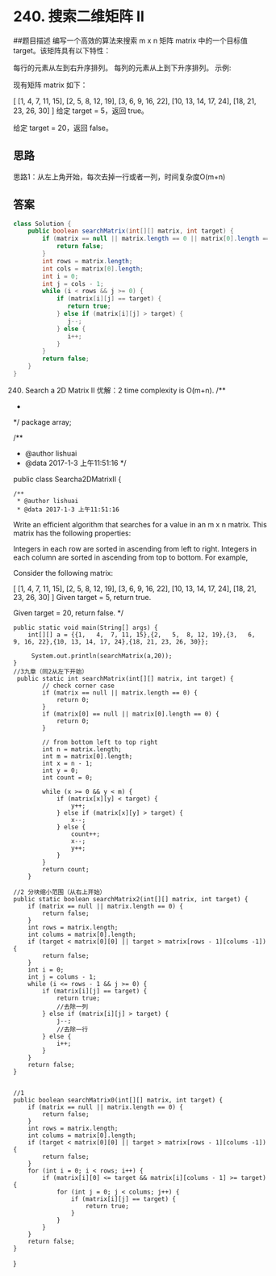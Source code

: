 # 240. 搜索二维矩阵 II


[](https://leetcode-cn.com/problems/search-a-2d-matrix-ii/)

##题目描述
编写一个高效的算法来搜索 m x n 矩阵 matrix 中的一个目标值 target。该矩阵具有以下特性：

每行的元素从左到右升序排列。
每列的元素从上到下升序排列。
示例:

现有矩阵 matrix 如下：

[
  [1,   4,  7, 11, 15],
  [2,   5,  8, 12, 19],
  [3,   6,  9, 16, 22],
  [10, 13, 14, 17, 24],
  [18, 21, 23, 26, 30]
]
给定 target = 5，返回 true。

给定 target = 20，返回 false。


## 思路
思路1：从左上角开始，每次去掉一行或者一列，时间复杂度O(m+n)


## 答案

```java
class Solution {
    public boolean searchMatrix(int[][] matrix, int target) {
        if (matrix == null || matrix.length == 0 || matrix[0].length == 0) {
            return false;
        }
        int rows = matrix.length;
        int cols = matrix[0].length;
        int i = 0;
        int j = cols - 1;
        while (i < rows && j >= 0) {
            if (matrix[i][j] == target) {
               return true;
            } else if (matrix[i][j] > target) {
               j--;
            } else {
               i++;
            }
        }
        return false;
    }
}
```




240. Search a 2D Matrix II
优解：2  time complexity is O(m+n).
/**
 *
 */
package array;

/**
 * @author lishuai
 * @data 2017-1-3 上午11:51:16
 */

public class Searcha2DMatrixII {

    /**
     * @author lishuai
     * @data 2017-1-3 上午11:51:16
Write an efficient algorithm that searches for a value in an m x n matrix.
This matrix has the following properties:

Integers in each row are sorted in ascending from left to right.
Integers in each column are sorted in ascending from top to bottom.
For example,

Consider the following matrix:

[
  [1,   4,  7, 11, 15],
  [2,   5,  8, 12, 19],
  [3,   6,  9, 16, 22],
  [10, 13, 14, 17, 24],
  [18, 21, 23, 26, 30]
]
Given target = 5, return true.

Given target = 20, return false.
     */

    public static void main(String[] args) {
        int[][] a = {{1,   4,  7, 11, 15},{2,   5,  8, 12, 19},{3,   6,  9, 16, 22},{10, 13, 14, 17, 24},{18, 21, 23, 26, 30}};

         System.out.println(searchMatrix(a,20));
    }
    //3九章（同2从左下开始）
     public static int searchMatrix(int[][] matrix, int target) {
            // check corner case
            if (matrix == null || matrix.length == 0) {
                return 0;
            }
            if (matrix[0] == null || matrix[0].length == 0) {
                return 0;
            }

            // from bottom left to top right
            int n = matrix.length;
            int m = matrix[0].length;
            int x = n - 1;
            int y = 0;
            int count = 0;

            while (x >= 0 && y < m) {
                if (matrix[x][y] < target) {
                    y++;
                } else if (matrix[x][y] > target) {
                    x--;
                } else {
                    count++;
                    x--;
                    y++;
                }
            }
            return count;
        }

    //2 分块缩小范围（从右上开始）
    public static boolean searchMatrix2(int[][] matrix, int target) {
        if (matrix == null || matrix.length == 0) {
            return false;
        }
        int rows = matrix.length;
        int colums = matrix[0].length;
        if (target < matrix[0][0] || target > matrix[rows - 1][colums -1]) {
            return false;
        }
        int i = 0;
        int j = colums - 1;
        while (i <= rows - 1 && j >= 0) {
            if (matrix[i][j] == target) {
                return true;
                //去除一列
            } else if (matrix[i][j] > target) {
                j--;
                //去除一行
            } else {
                i++;
            }
        }
        return false;
    }


    //1
    public boolean searchMatrix0(int[][] matrix, int target) {
        if (matrix == null || matrix.length == 0) {
            return false;
        }
        int rows = matrix.length;
        int colums = matrix[0].length;
        if (target < matrix[0][0] || target > matrix[rows - 1][colums -1]) {
            return false;
        }
        for (int i = 0; i < rows; i++) {           
            if (matrix[i][0] <= target && matrix[i][colums - 1] >= target) {
                for (int j = 0; j < colums; j++) {
                    if (matrix[i][j] == target) {
                        return true;
                    }
                }
            }
        }       
        return false;
    }
}

